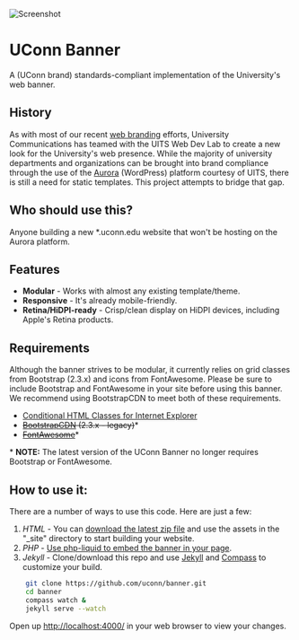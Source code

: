 ![Screenshot](http://brand.uconn.edu/sites/default/files/web-page-content-align.png)


# UConn Banner
A (UConn brand) standards-compliant implementation of the University's web banner. 


## History
As with most of our recent [web branding](http://brand.uconn.edu/standards/web/) efforts, University Communications has teamed with the UITS Web Dev Lab to create a new look for the University's web presence. While the majority of university departments and organizations can be brought into brand compliance through the use of the [Aurora](http://aurora.uconn.edu/) (WordPress) platform courtesy of UITS, there is still a need for static templates. This project attempts to bridge that gap.

## Who should use this?
Anyone building a new *.uconn.edu website that won't be hosting on the Aurora platform. 

## Features
* **Modular** - Works with almost any existing template/theme.
* **Responsive** - It's already mobile-friendly.
* **Retina/HiDPI-ready** - Crisp/clean display on HiDPI devices, including Apple's Retina products.

## Requirements
Although the banner strives to be modular, it currently relies on grid classes from Bootstrap (2.3.x) and icons from FontAwesome. Please be sure to include Bootstrap and FontAwesome in your site before using this banner. We recommend using BootstrapCDN to meet both of these requirements. 

* [Conditional HTML Classes for Internet Explorer](http://www.paulirish.com/2008/conditional-stylesheets-vs-css-hacks-answer-neither/)
* ~~[BootstrapCDN](http://www.bootstrapcdn.com/#legacy_tab) (2.3.x - legacy)~~\*
* ~~[FontAwesome](http://www.bootstrapcdn.com/#fontawesome_tab)~~\*

\* **NOTE:** The latest version of the UConn Banner no longer requires Bootstrap or FontAwesome.


## How to use it:
There are a number of ways to use this code. Here are just a few:

1. *HTML* - You can [download the latest zip file](https://github.com/uconn/banner/archive/master.zip) and use the assets in the "_site" directory to start building your website.
2. *PHP* - [Use php-liquid to embed the banner in your page](https://github.com/uconn/banner/wiki/Banner-rendering-with-PHP).
3. *Jekyll* - Clone/download this repo and use [Jekyll](http://jekyllrb.com/) and [Compass](http://compass-style.org/) to customize your build.

```bash
	git clone https://github.com/uconn/banner.git
	cd banner
	compass watch &
	jekyll serve --watch
```
Open up [http://localhost:4000/](http://localhost:4000/) in your web browser to view your changes.

